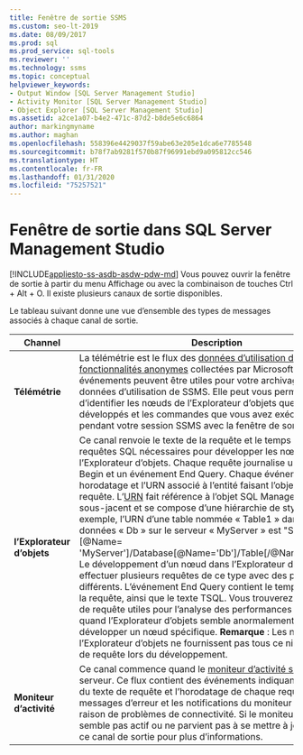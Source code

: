 ```yaml
---
title: Fenêtre de sortie SSMS
ms.custom: seo-lt-2019
ms.date: 08/09/2017
ms.prod: sql
ms.prod_service: sql-tools
ms.reviewer: ''
ms.technology: ssms
ms.topic: conceptual
helpviewer_keywords:
- Output Window [SQL Server Management Studio]
- Activity Monitor [SQL Server Management Studio]
- Object Explorer [SQL Server Management Studio]
ms.assetid: a2ce1a07-b4e2-471c-87d2-b8de5e6c6864
author: markingmyname
ms.author: maghan
ms.openlocfilehash: 558396e4429037f59abe63e205e1dca6e7785548
ms.sourcegitcommit: b78f7ab9281f570b87f96991ebd9a095812cc546
ms.translationtype: HT
ms.contentlocale: fr-FR
ms.lasthandoff: 01/31/2020
ms.locfileid: "75257521"
---
```

# <a name="output-window-in-sql-server-management-studio"></a>Fenêtre de sortie dans SQL Server Management Studio
[!INCLUDE[appliesto-ss-asdb-asdw-pdw-md](../includes/appliesto-ss-asdb-asdw-pdw-md.md)]
Vous pouvez ouvrir la fenêtre de sortie à partir du menu Affichage ou avec la combinaison de touches Ctrl + Alt + O. Il existe plusieurs canaux de sortie disponibles.

Le tableau suivant donne une vue d’ensemble des types de messages associés à chaque canal de sortie.

|Channel|Description|
|-----------|---------------|  
|**Télémétrie**|La télémétrie est le flux des [données d’utilisation des fonctionnalités anonymes](sql-server-management-studio-ssms.md) collectées par Microsoft. Ces événements peuvent être utiles pour votre archivage des données d’utilisation de SSMS. Elle peut vous permettre d’identifier les nœuds de l’Explorateur d’objets que vous avez développés et les commandes que vous avez exécutées pendant votre session SSMS avec la fenêtre de sortie ouverte.|
|**l’Explorateur d’objets**|Ce canal renvoie le texte de la requête et le temps écoulé des requêtes SQL nécessaires pour développer les nœuds dans l’Explorateur d’objets. Chaque requête journalise une requête Begin et un événement End Query. Chaque événement a un horodatage et l’URN associé à l’entité faisant l’objet d’une requête. L’[URN](https://technet.microsoft.com/library/microsoft.sqlserver.management.smo.urn(v=sql.90).aspx) fait référence à l’objet SQL Management Object sous-jacent et se compose d’une hiérarchie de style XPath. Par exemple, l’URN d’une table nommée « Table1 » dans la base de données « Db » sur le serveur « MyServer » est "Server [@Name= 'MyServer']/Database[@Name='Db']/Table[/@Name='Table1']". Le développement d’un nœud dans l’Explorateur d’objets peut effectuer plusieurs requêtes de ce type avec des paramètres différents. L’événement End Query contient le temps écoulé de la requête, ainsi que le texte TSQL. Vous trouverez ces données de requête utiles pour l’analyse des performances de serveur quand l’Explorateur d’objets semble anormalement lent pour développer un nœud spécifique. **Remarque** : Les nœuds de l’Explorateur d’objets ne fournissent pas tous ce niveau de détail de requête lors du développement.|
|**Moniteur d’activité**|Ce canal commence quand le [moniteur d’activité s’ouvre](https://docs.microsoft.com/sql/relational-databases/performance-monitor/activity-monitor) pour un serveur. Ce flux contient des événements indiquant une partie du texte de requête et l’horodatage de chaque requête, les messages d’erreur et les notifications du moniteur en pause en raison de problèmes de connectivité. Si le moniteur d’activité ne semble pas actif ou ne parvient pas à se mettre à jour, vérifiez ce canal de sortie pour plus d’informations.|





